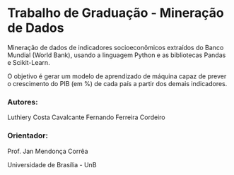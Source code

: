# Trabalho de Graduação - Mineração de Dados

Mineração de dados de indicadores socioeconômicos extraídos do Banco Mundial (World Bank), usando a linguagem Python e as bibliotecas Pandas e Scikit-Learn.

O objetivo é gerar um modelo de aprendizado de máquina capaz de prever o crescimento do PIB (em %) de cada país a partir dos demais indicadores.

### Autores:
Luthiery Costa Cavalcante
Fernando Ferreira Cordeiro

### Orientador:
Prof. Jan Mendonça Corrêa

Universidade de Brasília - UnB
